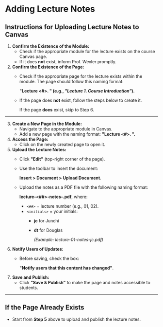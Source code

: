 # Adding Lecture Notes

## Instructions for Uploading Lecture Notes to Canvas

1. **Confirm the Existence of the Module:**
   * Check if the appropriate module for the lecture exists on the course Canvas page.
   * If it does **not** exist, inform Prof. Wexler promptly.
2. **Confirm the Existence of the Page:**
   *   Check if the appropriate page for the lecture exists within the module. The page should follow this naming format:

       **"Lecture <#>. " (e.g.,&#x20;**_**"Lecture 1. Course Introduction"**_**).**
   *   If the page does **not** exist, follow the steps below to create it.

       If the page **does** exist, skip to Step 6.

***

3. **Create a New Page in the Module:**
   * Navigate to the appropriate module in Canvas.
   * Add a new page with the naming format: **"Lecture <#>. ".**
4. **Access the Page:**
   * Click on the newly created page to open it.
5. **Upload the Lecture Notes:**
   * Click **"Edit"** (top-right corner of the page).
   *   Use the toolbar to insert the document:

       **Insert > Document > Upload Document**.
   *   Upload the notes as a PDF file with the following naming format:

       **lecture-<##>-notes-.pdf**, where:

       * `<##>` = lecture number (e.g., 01, 02).
       * `<initials>` = your initials:
         * **jc** for Junchi
         *   **dt** for Douglas

             _(Example: lecture-01-notes-jc.pdf)_
6. **Notify Users of Updates:**
   *   Before saving, check the box:

       **"Notify users that this content has changed"**.
7. **Save and Publish:**
   * Click **"Save & Publish"** to make the page and notes accessible to students.

***

## If the Page Already Exists

* Start from **Step 5** above to upload and publish the lecture notes.
